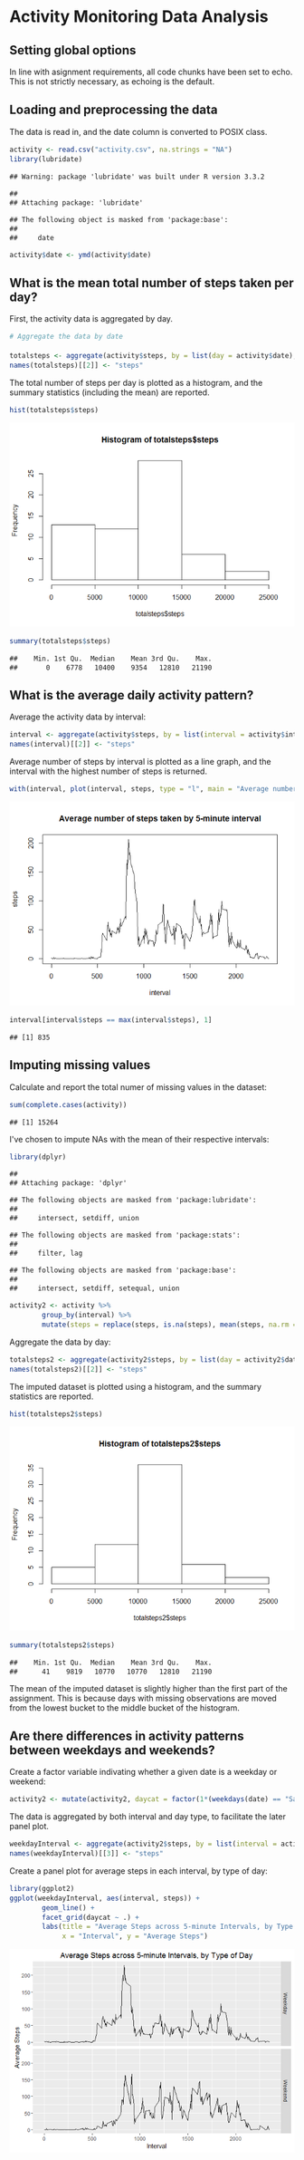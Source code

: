 Activity Monitoring Data Analysis
=================================
## Setting global options

In line with asignment requirements, all code chunks have been set to echo. This is not strictly necessary, as echoing is the default.



## Loading and preprocessing the data

The data is read in, and the date column is converted to POSIX class.


```r
activity <- read.csv("activity.csv", na.strings = "NA")
library(lubridate)
```

```
## Warning: package 'lubridate' was built under R version 3.3.2
```

```
## 
## Attaching package: 'lubridate'
```

```
## The following object is masked from 'package:base':
## 
##     date
```

```r
activity$date <- ymd(activity$date)
```

## What is the mean total number of steps taken per day?

First, the activity data is aggregated by day.


```r
# Aggregate the data by date

totalsteps <- aggregate(activity$steps, by = list(day = activity$date), FUN = sum, na.rm = TRUE)
names(totalsteps)[[2]] <- "steps"
```

The total number of steps per day is plotted as a histogram, and the summary statistics (including the mean) are reported.


```r
hist(totalsteps$steps)
```

![](PA1_template_files/figure-html/plotday-1.png)<!-- -->

```r
summary(totalsteps$steps)
```

```
##    Min. 1st Qu.  Median    Mean 3rd Qu.    Max. 
##       0    6778   10400    9354   12810   21190
```

## What is the average daily activity pattern?

Average the activity data by interval:


```r
interval <- aggregate(activity$steps, by = list(interval = activity$interval), FUN = mean, na.rm = TRUE)
names(interval)[[2]] <- "steps"
```

Average number of steps by interval is plotted as a line graph, and the interval with the highest number of steps is returned.


```r
with(interval, plot(interval, steps, type = "l", main = "Average number of steps taken by 5-minute interval"))
```

![](PA1_template_files/figure-html/plotinterval-1.png)<!-- -->

```r
interval[interval$steps == max(interval$steps), 1]
```

```
## [1] 835
```

## Imputing missing values

Calculate and report the total numer of missing values in the dataset:


```r
sum(complete.cases(activity))
```

```
## [1] 15264
```

I've chosen to impute NAs with the mean of their respective intervals:


```r
library(dplyr)
```

```
## 
## Attaching package: 'dplyr'
```

```
## The following objects are masked from 'package:lubridate':
## 
##     intersect, setdiff, union
```

```
## The following objects are masked from 'package:stats':
## 
##     filter, lag
```

```
## The following objects are masked from 'package:base':
## 
##     intersect, setdiff, setequal, union
```

```r
activity2 <- activity %>%
        group_by(interval) %>%
        mutate(steps = replace(steps, is.na(steps), mean(steps, na.rm = TRUE)))
```

Aggregate the data by day:


```r
totalsteps2 <- aggregate(activity2$steps, by = list(day = activity2$date), FUN = sum)
names(totalsteps2)[[2]] <- "steps"
```

The imputed dataset is plotted using a histogram, and the summary statistics are reported.


```r
hist(totalsteps2$steps)
```

![](PA1_template_files/figure-html/plotday2-1.png)<!-- -->

```r
summary(totalsteps2$steps)
```

```
##    Min. 1st Qu.  Median    Mean 3rd Qu.    Max. 
##      41    9819   10770   10770   12810   21190
```

The mean of the imputed dataset is slightly higher than the first part of the assignment. This is because days with missing observations are moved from the lowest bucket to the middle bucket of the histogram.

## Are there differences in activity patterns between weekdays and weekends?

Create a factor variable indivating whether a given date is a weekday or weekend:


```r
activity2 <- mutate(activity2, daycat = factor(1*(weekdays(date) == "Saturday" | weekdays(date) == "Sunday"), labels = c("Weekday", "Weekend")))
```

The data is aggregated by both interval and day type, to facilitate the later panel plot.


```r
weekdayInterval <- aggregate(activity2$steps, by = list(interval = activity2$interval, daycat = activity2$daycat), FUN = mean)
names(weekdayInterval)[[3]] <- "steps"
```

Create a panel plot for average steps in each interval, by type of day:


```r
library(ggplot2)
ggplot(weekdayInterval, aes(interval, steps)) +
        geom_line() +
        facet_grid(daycat ~ .) +
        labs(title = "Average Steps across 5-minute Intervals, by Type of Day",
             x = "Interval", y = "Average Steps")
```

![](PA1_template_files/figure-html/plotweekday-1.png)<!-- -->

